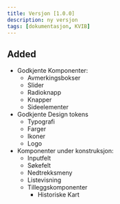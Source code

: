 ```yaml
---
title: Versjon [1.0.0]
description: ny versjon
tags: [dokumentasjon, KVIB]
---
```


## Added

- Godkjente Komponenter:
  - Avmerkingsbokser
  - Slider
  - Radioknapp
  - Knapper
  - Sideelementer
- Godkjente Design tokens
  - Typografi
  - Farger
  - Ikoner
  - Logo
- Komponenter under konstruksjon:
  - Inputfelt
  - Søkefelt
  - Nedtrekksmeny
  - Listevisning
  - Tilleggskomponenter
    - Historiske Kart
